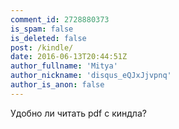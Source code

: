 ```yaml
---
comment_id: 2728880373
is_spam: false
is_deleted: false
post: /kindle/
date: 2016-06-13T20:44:51Z
author_fullname: 'Mitya'
author_nickname: 'disqus_eQJxJjvpnq'
author_is_anon: false
---
```


<p>Удобно ли читать pdf с киндла?</p>
